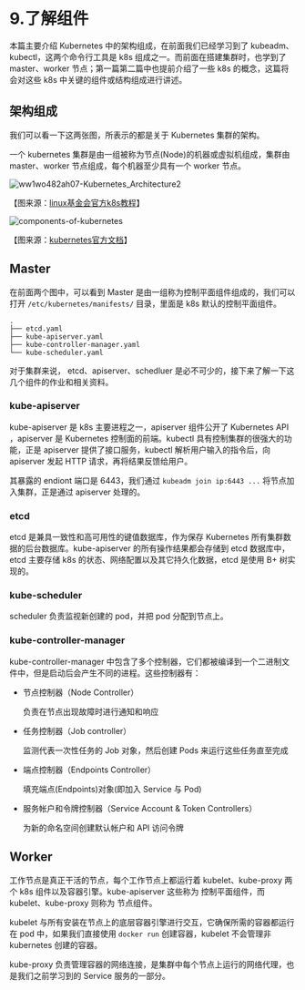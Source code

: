 # 9.了解组件

本篇主要介绍 Kubernetes 中的架构组成，在前面我们已经学习到了 kubeadm、kubectl，这两个命令行工具是 k8s 组成之一。而前面在搭建集群时，也学到了 master、worker 节点；第一篇第二篇中也提前介绍了一些 k8s 的概念，这篇将会对这些 k8s 中关键的组件或结构组成进行讲述。

## 架构组成

我们可以看一下这两张图，所表示的都是关于 Kubernetes 集群的架构。

一个 kubernetes 集群是由一组被称为节点\(Node\)的机器或虚拟机组成，集群由 master、worker 节点组成，每个机器至少具有一个 worker 节点。

![ww1wo482ah07-Kubernetes\_Architecture2](https://github.com/whuanle/kubernetes_ckad/tree/0c4d932309c1efd033647d64b554d66a0a46180f/1.基础知识/H:/文章/k8s/images9/ww1wo482ah07-Kubernetes_Architecture2.png)

【图来源：[linux基金会官方k8s教程](https://linuxfoundation.org/)】

![components-of-kubernetes](https://github.com/whuanle/kubernetes_ckad/tree/0c4d932309c1efd033647d64b554d66a0a46180f/1.基础知识/H:/文章/k8s/images9/components-of-kubernetes.svg)

【图来源：[kubernetes官方文档](https://kubernetes.io/zh/docs/concepts/overview/components/#kube-apiserver)】

## Master

在前面两个图中，可以看到 Master 是由一组称为控制平面组件组成的，我们可以打开 `/etc/kubernetes/manifests/` 目录，里面是 k8s 默认的控制平面组件。

```text
.
├── etcd.yaml
├── kube-apiserver.yaml
├── kube-controller-manager.yaml
└── kube-scheduler.yaml
```

对于集群来说， etcd、apiserver、schedluer 是必不可少的，接下来了解一下这几个组件的作业和相关资料。

### kube-apiserver

kube-apiserver 是 k8s 主要进程之一，apiserver 组件公开了 Kubernetes API ，apiserver 是 Kubernetes 控制面的前端。kubectl 具有控制集群的很强大的功能，正是 apiserver 提供了接口服务，kubectl 解析用户输入的指令后，向 apiserver 发起 HTTP 请求，再将结果反馈给用户。

其暴露的 endiont 端口是 6443，我们通过 `kubeadm join ip:6443 ...` 将节点加入集群，正是通过 apiserver 处理的。

### etcd

etcd 是兼具一致性和高可用性的键值数据库，作为保存 Kubernetes 所有集群数据的后台数据库。kube-apiserver 的所有操作结果都会存储到 etcd 数据库中，etcd 主要存储 k8s 的状态、网络配置以及其它持久化数据，etcd 是使用 B+ 树实现的。

### kube-scheduler

scheduler 负责监视新创建的 pod，并把 pod 分配到节点上。

### kube-controller-manager

kube-controller-manager 中包含了多个控制器，它们都被编译到一个二进制文件中，但是启动后会产生不同的进程。这些控制器有：

* 节点控制器（Node Controller）

  负责在节点出现故障时进行通知和响应

* 任务控制器（Job controller）

  监测代表一次性任务的 Job 对象，然后创建 Pods 来运行这些任务直至完成

* 端点控制器（Endpoints Controller）

  填充端点\(Endpoints\)对象\(即加入 Service 与 Pod\)

* 服务帐户和令牌控制器（Service Account & Token Controllers）

  为新的命名空间创建默认帐户和 API 访问令牌

## Worker

工作节点是真正干活的节点，每个工作节点上都运行着 kubelet、kube-proxy 两个 k8s 组件以及容器引擎。kube-apiserver 这些称为 控制平面组件，而 kubelet、kube-proxy 则称为 节点组件。

kubelet 与所有安装在节点上的底层容器引擎进行交互，它确保所需的容器都运行在 pod 中，如果我们直接使用 `docker run` 创建容器，kubelet 不会管理非 kubernetes 创建的容器。

kube-proxy 负责管理容器的网络连接，是集群中每个节点上运行的网络代理，也是我们之前学习到的 Service 服务的一部分。

